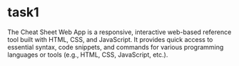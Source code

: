# task1
The Cheat Sheet Web App is a responsive, interactive web-based reference tool built with HTML, CSS, and JavaScript. It provides quick access to essential syntax, code snippets, and commands for various programming languages or tools (e.g., HTML, CSS, JavaScript, etc.).

